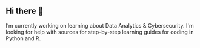 ## Hi there 👋
I’m currently working on learning about Data Analytics & Cybersecurity. 
I'm looking for help with sources for step-by-step learning guides for coding in Python and R.

<!--
**nikkosgordon94/nikkosgordon94** is a ✨ _special_ ✨ repository because its `README.md` (this file) appears on your GitHub profile.

Here are some ideas to get you started:

- 🔭 I’m currently working on Data Analytics & Cybersecurity
- 🌱 I’m currently learning ...
- 👯 I’m looking to collaborate on ...
- 🤔 I’m looking for help with step-by-step learning for R and Pythin coding
- 💬 Ask me about ...
- 📫 How to reach me: ...
- 😄 Pronouns: ...
- ⚡ Fun fact: ...
-->
